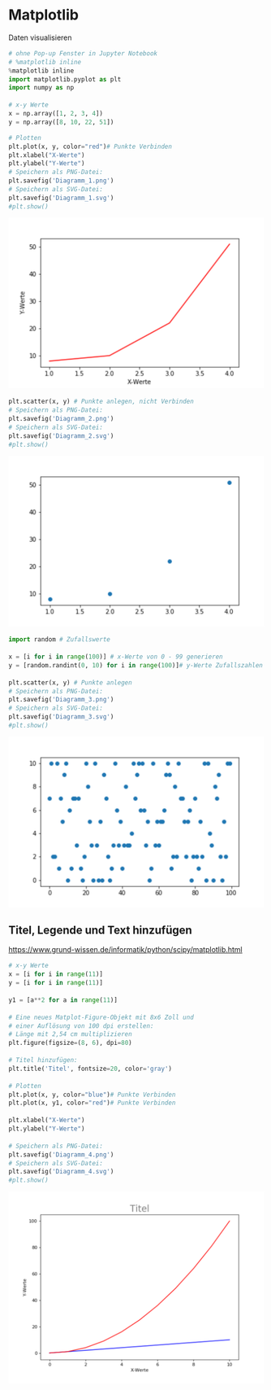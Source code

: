 # Matplotlib

Daten visualisieren


```python
# ohne Pop-up Fenster in Jupyter Notebook
# %matplotlib inline 
%matplotlib inline 
import matplotlib.pyplot as plt
import numpy as np

# x-y Werte
x = np.array([1, 2, 3, 4])
y = np.array([8, 10, 22, 51])
```


```python
# Plotten
plt.plot(x, y, color="red")# Punkte Verbinden
plt.xlabel("X-Werte")
plt.ylabel("Y-Werte")
# Speichern als PNG-Datei:
plt.savefig('Diagramm_1.png')
# Speichern als SVG-Datei:
plt.savefig('Diagramm_1.svg')
#plt.show()
```


![Diagramm 1](images/Diagramm_1.png)



```python
plt.scatter(x, y) # Punkte anlegen, nicht Verbinden
# Speichern als PNG-Datei:
plt.savefig('Diagramm_2.png')
# Speichern als SVG-Datei:
plt.savefig('Diagramm_2.svg')
#plt.show()
```


![Diagramm 2](images/Diagramm_2.png)



```python
import random # Zufallswerte

x = [i for i in range(100)] # x-Werte von 0 - 99 generieren
y = [random.randint(0, 10) for i in range(100)]# y-Werte Zufallszahlen 100x generieren

plt.scatter(x, y) # Punkte anlegen
# Speichern als PNG-Datei:
plt.savefig('Diagramm_3.png')
# Speichern als SVG-Datei:
plt.savefig('Diagramm_3.svg')
#plt.show()
```


![Diagramm 3](images/Diagramm_3.png)


## Titel, Legende und Text hinzufügen

<https://www.grund-wissen.de/informatik/python/scipy/matplotlib.html>


```python
# x-y Werte
x = [i for i in range(11)]
y = [i for i in range(11)]

y1 = [a**2 for a in range(11)]

# Eine neues Matplot-Figure-Objekt mit 8x6 Zoll und
# einer Auflösung von 100 dpi erstellen:
# Länge mit 2,54 cm multiplizieren
plt.figure(figsize=(8, 6), dpi=80)

# Titel hinzufügen:
plt.title('Titel', fontsize=20, color='gray')

# Plotten
plt.plot(x, y, color="blue")# Punkte Verbinden
plt.plot(x, y1, color="red")# Punkte Verbinden

plt.xlabel("X-Werte")
plt.ylabel("Y-Werte")

# Speichern als PNG-Datei:
plt.savefig('Diagramm_4.png')
# Speichern als SVG-Datei:
plt.savefig('Diagramm_4.svg')
#plt.show()
```


![Diagramm 4](images/Diagramm_4.png)

